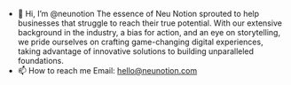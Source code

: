 - 👋 Hi, I’m @neunotion
The essence of Neu Notion sprouted to help businesses that struggle to reach their true potential.
With our extensive background in the industry, a bias for action, and an eye on storytelling, 
we pride ourselves on crafting game-changing digital experiences, taking advantage of innovative 
solutions to building unparalleled foundations.
- 📫 How to reach me
Email: hello@neunotion.com

<!---
neunotion/neunotion is a ✨ special ✨ repository because its `README.md` (this file) appears on your GitHub profile.
You can click the Preview link to take a look at your changes.
--->
